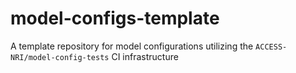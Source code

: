 # model-configs-template
A template repository for model configurations utilizing the `ACCESS-NRI/model-config-tests` CI infrastructure
